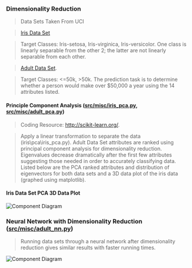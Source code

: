 ### Dimensionality Reduction 

> Data Sets Taken From UCI 

> <a href="https://archive.ics.uci.edu/ml/datasets/Iris">Iris Data Set</a>

> Target Classes: Iris-setosa,  Iris-virginica,  Iris-versicolor. One class is linearly separable from the other 2; the latter are not linearly separable from each other. 

> <a href="https://archive.ics.uci.edu/ml/datasets/Adult">Adult Data Set</a>. 

> Target Classes: <=50k, >50k.  The prediction task is to determine whether a person would make over $50,000 a year using the 14 attributes listed.  

#### Principle Component Analysis (<a href="https://github.com/jlm429/UnsupervisedLearning/blob/master/src/iris_pca.py">src/misc/iris_pca.py</a>, <a href="https://github.com/jlm429/UnsupervisedLearning/blob/master/src/adult_pca.py">src/misc/adult_pca.py</a>) 

> Coding Resource: <a href="http://scikit-learn.org/stable/"> http://scikit-learn.org/</a>.  

> Apply a linear transformation to separate the data (iris\pca\iris_pca.py).  Adult Data Set attributes are ranked using principal component analysis for dimensionality reduction.  Eigenvalues decrease dramatically after the first few attributes suggesting those needed in order to accurately classifying data.   Listed below are the PCA ranked attributes and distribution of eigenvectors for both data sets and a 3D data plot of the iris data (graphed using matplotlib).  

#### Iris Data Set PCA 3D Data Plot

![Component Diagram](https://github.com/jlm429/UnsupervisedLearning/blob/master/images/IRISPCAplot.png)

### Neural Network with Dimensionality Reduction (<a href="https://github.com/jlm429/UnsupervisedLearning/blob/master/src/adult_nn.py">src/misc/adult_nn.py</a>)

>Running data sets through a neural network after dimensionality reduction gives similar results with faster running times.   

![Component Diagram](https://github.com/jlm429/UnsupervisedLearning/blob/master/images/NNCharts.PNG)